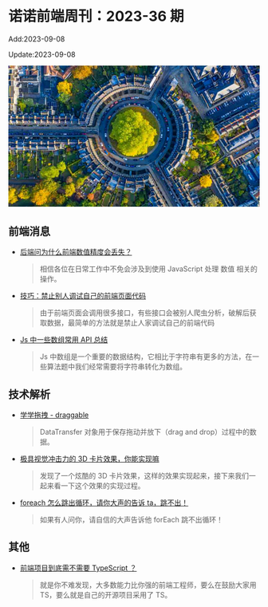 <!--
 * @Description: weekly-36
 * @Author: zoeblow
 * @Email: zoeblow@gmail.com
 * @Date: 2023-01-01 20:20:36
 * @LastEditors: wangfuyuan
 * @LastEditTime: 2023-09-08 17:43:21
 * @FilePath: \nuofe-weekly1\2023\weekly-36.md
 -->

# 诺诺前端周刊：2023-36 期

Add:2023-09-08

Update:2023-09-08

![202336](../images/2023/202336.jpg)

## 前端消息

- [后端问为什么前端数值精度会丢失？](https://juejin.cn/post/7264208575973621815)

  > 相信各位在日常工作中不免会涉及到使用 JavaScript 处理 数值 相关的操作。

- [技巧：禁止别人调试自己的前端页面代码](https://juejin.cn/post/7262175454714626108)

  > 由于前端页面会调用很多接口，有些接口会被别人爬虫分析，破解后获取数据，最简单的方法就是禁止人家调试自己的前端代码

- [Js 中一些数组常用 API 总结](https://juejin.cn/post/7241538641570660412)

  > Js 中数组是一个重要的数据结构，它相比于字符串有更多的方法，在一些算法题中我们经常需要将字符串转化为数组。

## 技术解析

- [学学拖拽 - draggable](https://juejin.cn/post/7275550540620038198)

  > DataTransfer 对象用于保存拖动并放下（drag and drop）过程中的数据。

- [极具视觉冲击力的 3D 卡片效果，你能实现嘛](https://juejin.cn/post/7275942983559299106)

  > 发现了一个炫酷的 3D 卡片效果，这样的效果实现起来，接下来我们一起来看一下这个效果的实现过程。

- [foreach 怎么跳出循环，请你大声的告诉 ta，跳不出！](https://juejin.cn/post/7259595485090906149)

  > 如果有人问你，请自信的大声告诉他 forEach 跳不出循环！

## 其他

- [前端项目到底需不需要 TypeScript ？](https://juejin.cn/post/7275549753693749304)

  > 就是你不难发现，大多数能力比你强的前端工程师，要么在鼓励大家用 TS，要么就是自己的开源项目采用了 TS。
